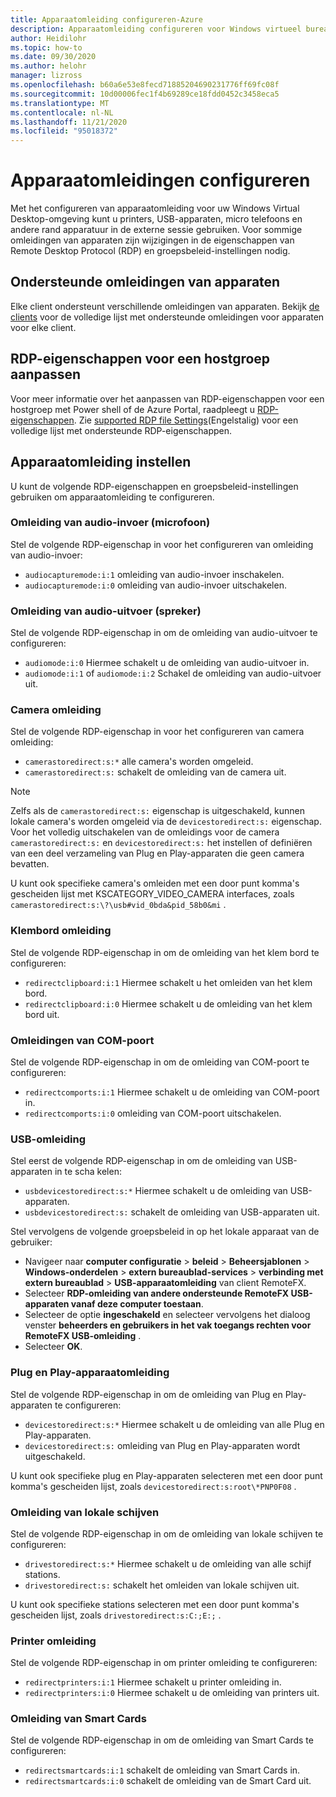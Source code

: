 ```yaml
---
title: Apparaatomleiding configureren-Azure
description: Apparaatomleiding configureren voor Windows virtueel bureau blad.
author: Heidilohr
ms.topic: how-to
ms.date: 09/30/2020
ms.author: helohr
manager: lizross
ms.openlocfilehash: b60a6e53e8fecd71885204690231776ff69fc08f
ms.sourcegitcommit: 10d00006fec1f4b69289ce18fdd0452c3458eca5
ms.translationtype: MT
ms.contentlocale: nl-NL
ms.lasthandoff: 11/21/2020
ms.locfileid: "95018372"
---
```

# <a name="configure-device-redirections"></a>Apparaatomleidingen configureren

Met het configureren van apparaatomleiding voor uw Windows Virtual Desktop-omgeving kunt u printers, USB-apparaten, micro telefoons en andere rand apparatuur in de externe sessie gebruiken. Voor sommige omleidingen van apparaten zijn wijzigingen in de eigenschappen van Remote Desktop Protocol (RDP) en groepsbeleid-instellingen nodig.

## <a name="supported-device-redirections"></a>Ondersteunde omleidingen van apparaten

Elke client ondersteunt verschillende omleidingen van apparaten. Bekijk [de clients](/windows-server/remote/remote-desktop-services/clients/remote-desktop-app-compare) voor de volledige lijst met ondersteunde omleidingen voor apparaten voor elke client.

## <a name="customizing-rdp-properties-for-a-host-pool"></a>RDP-eigenschappen voor een hostgroep aanpassen

Voor meer informatie over het aanpassen van RDP-eigenschappen voor een hostgroep met Power shell of de Azure Portal, raadpleegt u [RDP-eigenschappen](customize-rdp-properties.md). Zie [supported RDP file Settings](/windows-server/remote/remote-desktop-services/clients/rdp-files?context=%2fazure%2fvirtual-desktop%2fcontext%2fcontext)(Engelstalig) voor een volledige lijst met ondersteunde RDP-eigenschappen.

## <a name="setup-device-redirections"></a>Apparaatomleiding instellen

U kunt de volgende RDP-eigenschappen en groepsbeleid-instellingen gebruiken om apparaatomleiding te configureren.

### <a name="audio-input-microphone-redirection"></a>Omleiding van audio-invoer (microfoon)

Stel de volgende RDP-eigenschap in voor het configureren van omleiding van audio-invoer:

- `audiocapturemode:i:1` omleiding van audio-invoer inschakelen.
- `audiocapturemode:i:0` omleiding van audio-invoer uitschakelen.

### <a name="audio-output-speaker-redirection"></a>Omleiding van audio-uitvoer (spreker)

Stel de volgende RDP-eigenschap in om de omleiding van audio-uitvoer te configureren:

- `audiomode:i:0` Hiermee schakelt u de omleiding van audio-uitvoer in.
- `audiomode:i:1` of `audiomode:i:2` Schakel de omleiding van audio-uitvoer uit.

### <a name="camera-redirection"></a>Camera omleiding

Stel de volgende RDP-eigenschap in voor het configureren van camera omleiding:

- `camerastoredirect:s:*` alle camera's worden omgeleid.
- `camerastoredirect:s:` schakelt de omleiding van de camera uit.

>[!NOTE]
>Zelfs als de `camerastoredirect:s:` eigenschap is uitgeschakeld, kunnen lokale camera's worden omgeleid via de `devicestoredirect:s:` eigenschap. Voor het volledig uitschakelen van de omleidings voor de camera `camerastoredirect:s:` en `devicestoredirect:s:` het instellen of definiëren van een deel verzameling van Plug en Play-apparaten die geen camera bevatten.

U kunt ook specifieke camera's omleiden met een door punt komma's gescheiden lijst met KSCATEGORY_VIDEO_CAMERA interfaces, zoals `camerastoredirect:s:\?\usb#vid_0bda&pid_58b0&mi` . 

### <a name="clipboard-redirection"></a>Klembord omleiding

Stel de volgende RDP-eigenschap in om de omleiding van het klem bord te configureren:

- `redirectclipboard:i:1` Hiermee schakelt u het omleiden van het klem bord.
- `redirectclipboard:i:0` Hiermee schakelt u de omleiding van het klem bord uit.

### <a name="com-port-redirections"></a>Omleidingen van COM-poort

Stel de volgende RDP-eigenschap in om de omleiding van COM-poort te configureren:

- `redirectcomports:i:1` Hiermee schakelt u de omleiding van COM-poort in.
- `redirectcomports:i:0` omleiding van COM-poort uitschakelen.

### <a name="usb-redirection"></a>USB-omleiding

Stel eerst de volgende RDP-eigenschap in om de omleiding van USB-apparaten in te scha kelen:

- `usbdevicestoredirect:s:*` Hiermee schakelt u de omleiding van USB-apparaten.
- `usbdevicestoredirect:s:` schakelt de omleiding van USB-apparaten uit.

Stel vervolgens de volgende groepsbeleid in op het lokale apparaat van de gebruiker:

- Navigeer naar **computer configuratie**  >  **beleid** >  **Beheersjablonen**  >  **Windows-onderdelen**  >  **extern bureaublad-services**  >  **verbinding met extern bureaublad**  >  **USB-apparaatomleiding** van client RemoteFX.
- Selecteer **RDP-omleiding van andere ondersteunde RemoteFX USB-apparaten vanaf deze computer toestaan**.
- Selecteer de optie **ingeschakeld** en selecteer vervolgens het dialoog venster **beheerders en gebruikers in het vak toegangs rechten voor RemoteFX USB-omleiding** .
- Selecteer **OK**.

### <a name="plug-and-play-device-redirection"></a>Plug en Play-apparaatomleiding

Stel de volgende RDP-eigenschap in om de omleiding van Plug en Play-apparaten te configureren:

- `devicestoredirect:s:*` Hiermee schakelt u de omleiding van alle Plug en Play-apparaten.
- `devicestoredirect:s:` omleiding van Plug en Play-apparaten wordt uitgeschakeld.

U kunt ook specifieke plug en Play-apparaten selecteren met een door punt komma's gescheiden lijst, zoals `devicestoredirect:s:root\*PNP0F08` .

### <a name="local-drive-redirection"></a>Omleiding van lokale schijven

Stel de volgende RDP-eigenschap in om de omleiding van lokale schijven te configureren:

- `drivestoredirect:s:*` Hiermee schakelt u de omleiding van alle schijf stations.
- `drivestoredirect:s:` schakelt het omleiden van lokale schijven uit.

U kunt ook specifieke stations selecteren met een door punt komma's gescheiden lijst, zoals `drivestoredirect:s:C:;E:;` .

### <a name="printer-redirection"></a>Printer omleiding

Stel de volgende RDP-eigenschap in om printer omleiding te configureren:

- `redirectprinters:i:1` Hiermee schakelt u printer omleiding in.
- `redirectprinters:i:0` Hiermee schakelt u de omleiding van printers uit.

### <a name="smart-card-redirection"></a>Omleiding van Smart Cards

Stel de volgende RDP-eigenschap in om de omleiding van Smart Cards te configureren:

- `redirectsmartcards:i:1` schakelt de omleiding van Smart Cards in.
- `redirectsmartcards:i:0` schakelt de omleiding van de Smart Card uit.
